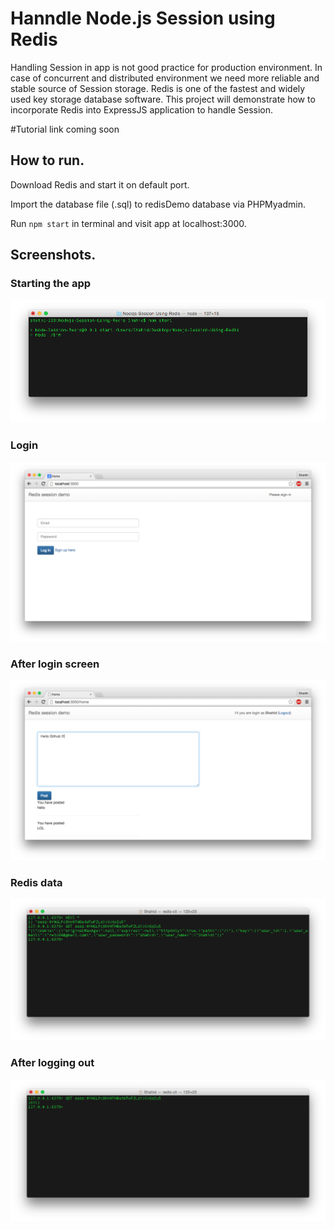# Hanndle Node.js Session using Redis
Handling Session in app is not good practice for production environment. In case of concurrent and distributed environment we need more reliable and stable source of Session storage. Redis is one of the fastest and widely used key storage database software. This project will demonstrate how to incorporate Redis into ExpressJS application to handle Session.

#Tutorial link
coming soon
## How to run.

Download Redis and start it on default port.

Import the database file (.sql) to redisDemo database via PHPMyadmin.

Run ```npm start``` in terminal and visit app at localhost:3000.

## Screenshots.

### Starting the app
![app console](./images/1.png)

### Login
![login screen](./images/2.png)

### After login screen
![after login screen](./images/3.png)

### Redis data
![Redis data](./images/4.png)

### After logging out
![logout from redis](./images/5.png)
